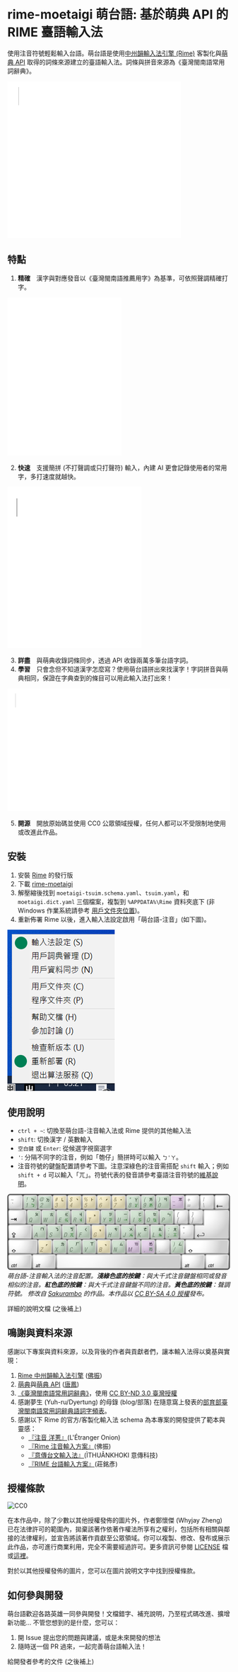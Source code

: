 # rime-moetaigi 萌台語: 基於萌典 API 的 RIME 臺語輸入法

使用注音符號輕鬆輸入台語。萌台語是使用[中州韻輸入法引擎 (Rime)](https://rime.im/) 客製化與[萌典 API](https://www.moedict.tw/about.html) 取得的詞條來源建立的臺語輸入法。詞條與拼音來源為《臺灣閩南語常用詞辭典》。

![你嘛來試看覓](doc/images/moetaigi-try.gif)

## 特點

1. **精確**　漢字與對應發音以《臺灣閩南語推薦用字》為基準，可依照聲調精確打字。

![骨力](doc/images/moetaigi_eg1.gif)

2. **快速**　支援簡拼 (不打聲調或只打聲符) 輸入，內建 AI 更會記錄使用者的常用字，多打速度就越快。

![假鬼假怪](doc/images/moetaigi_eg2.gif)

3. **詳盡**　與萌典收錄詞條同步，透過 API 收錄兩萬多筆台語字詞。
4. **學習**　只會念但不知道漢字怎麼寫？使用萌台語拼出來找漢字！字詞拼音與萌典相同，保證在字典查到的條目可以用此輸入法打出來！

![拄才我看著虼蚻](doc/images/moetaigi_eg3.gif)

5. **開源**　開放原始碼並使用 CC0 公眾領域授權，任何人都可以不受限制地使用或改進此作品。

## 安裝

1. 安裝 [Rime](https://rime.im/) 的發行版
2. 下載 [rime-moetaigi](https://github.com/whyjz/rime-moetaigi/archive/refs/heads/main.zip)
3. 解壓縮後找到 `moetaigi-tsuim.schema.yaml`、`tsuim.yaml`，和 `moetaigi.dict.yaml` 三個檔案，複製到 `%APPDATA%\Rime` 資料夾底下 (非 Windows 作業系統請參考 [用戶文件夾位置](https://github.com/rime/home/wiki/UserData))。
4. 重新佈署 Rime 以後，進入輸入法設定啟用「萌台語-注音」(如下圖)。

![啟用「萌台語-注音」](doc/images/rime-moetaigi-install.png)

## 使用說明

- `ctrl + ~`: 切換至萌台語-注音輸入法或 Rime 提供的其他輸入法
- `shift`: 切換漢字 / 英數輸入
- `空白鍵` 或 `Enter`: 從候選字視窗選字
- `'`: 分隔不同字的注音，例如「匏仔」簡拼時可以輸入 `ㄅ'ㄚ`。
- 注音符號的鍵盤配置請參考下圖。注意深綠色的注音需搭配 `shift` 輸入；例如 `shift + d` 可以輸入「ㄫ」。符號代表的發音請參考臺語注音符號的[維基說明](https://zh.wikipedia.org/wiki/%E8%87%BA%E7%81%A3%E6%96%B9%E9%9F%B3%E7%AC%A6%E8%99%9F)。

![鍵盤配置](doc/images/Keyboard_layout_Tsuim.png)
*萌台語-注音輸入法的注音配置。**淺綠色底的按鍵**：與大千式注音鍵盤相同或發音相似的注音。**紅色底的按鍵**：與大千式注音鍵盤不同的注音。**黃色底的按鍵**：聲調符號。 修改自 [Sakurambo](https://commons.wikimedia.org/wiki/File:Keyboard_layout_Zhuyin.svg) 的作品。本作品以 [CC BY-SA 4.0 授權](https://creativecommons.org/licenses/by-sa/4.0/deed.zh_TW)發布。*

詳細的說明文檔 (之後補上)

## 鳴謝與資料來源

感謝以下專案與資料來源，以及背後的作者與貢獻者們，讓本輸入法得以奠基與實現：

1. [Rime 中州韻輸入法引擎](https://rime.im/) ([佛振](https://github.com/lotem))
2. [萌典](https://www.moedict.tw/)與[萌典 API](https://github.com/g0v/moedict-webkit) ([唐鳳](https://github.com/audreyt))
3. [《臺灣閩南語常用詞辭典》](http://twblg.dict.edu.tw/)，使用 [CC BY-ND 3.0 臺灣授權](http://twblg.dict.edu.tw/holodict_new/compile1_6_1.jsp)
4. 感謝夢生 (Yuh-ru/Dyertung) 的母錄 (blog/部落) 在隨意窩上發表的[部育部臺灣閩南語常用詞辭典語詞字頻表](https://blog.xuite.net/hn88196555/twblog/563937744)。
5. 感謝以下 Rime 的官方/客製化輸入法 schema 為本專案的開發提供了範本與靈感：
   - [『注音 洋蔥』](https://deltazone.pixnet.net/blog/post/264319309-%E9%BC%A0%E9%AC%9A%E7%AE%A1%E6%B3%A8%E9%9F%B3%E6%96%B9%E6%A1%88---%E7%AC%A6%E5%90%88%E4%B8%80%E8%88%AC%E6%B3%A8%E9%9F%B3%E4%BD%BF%E7%94%A8%E8%80%85%E7%BF%92%E6%85%A3%E8%A8%AD)(L'Étranger Onion)
   - [『Rime 注音輸入方案』](https://github.com/rime/rime-bopomofo)(佛振)
   - [『意傳台文輸入法』](https://github.com/i3thuan5/rime-taigi)(ÌTHUÂNKHOKI 意傳科技)
   - [『RIME 台語輸入方案』](https://github.com/glll4678/rime-taigi)(莊銘彥)

<!-- 昆蟲 https://www.facebook.com/morethandee/photos/a.369345609816495/1097476730336709/?type=3 -->

## 授權條款

![CC0](http://i.creativecommons.org/p/zero/1.0/88x31.png)

在本作品中，除了少數以其他授權發佈的圖片外，作者鄭懷傑 (Whyjay Zheng) 已在法律許可的範圍內，拋棄該著作依著作權法所享有之權利，包括所有相關與鄰接的法律權利，並宣告將該著作貢獻至公眾領域。你可以複製、修改、發布或展示此作品，亦可進行商業利用，完全不需要經過許可。更多資訊可參閱 [LICENSE](LICENSE) 檔或[這裡](https://creativecommons.org/publicdomain/zero/1.0/deed.zh_TW)。

對於以其他授權發佈的圖片，您可以在圖片說明文字中找到授權條款。

## 如何參與開發

萌台語歡迎各路英雄一同參與開發！文檔錯字、補充說明，乃至程式碼改進、擴增新功能... 不管您想到的是什麼，您可以：

1. 開 Issue 提出您的問題與建議，或是未來開發的想法
2. 隨時送一個 PR 過來，一起完善萌台語輸入法！

給開發者參考的文件 (之後補上)